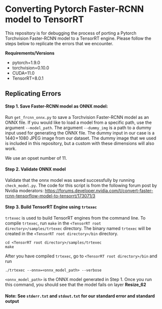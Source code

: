 # Converting Pytorch Faster-RCNN model to TensorRT
This repository is for debugging the process of porting a Pytorch Torchvision Faster-RCNN model to a TensorRT engine. Please follow the steps below to replicate the errors that we encounter.

**Requirements/Versions**<br />
- pytorch=1.9.0
- torchvision=0.10.0
- CUDA=11.0
- TensorRT=8.0.1

## Replicating Errors
#### Step 1. Save Faster-RCNN model as ONNX model: 
Run `get_frcnn_onnx.py` to save a Torchvision Faster-RCNN model as an ONNX file. If you would like to load a model from a specific path, use the argument `--model_path`. The argument `--dummy_img` is a path to a dummy input used for generating the ONNX file. The dummy input in our case is a 1440 × 1080 JPEG image from our dataset. The dummy image that we used is included in this repository, but a custom with these dimensions will also work.  

We use an opset number of 11. 

#### Step 2. Validate ONNX model
Validate that the onnx model was saved successfully by running `check_model.py`. The code for this script is from the following forum post by Nvidia moderators: https://forums.developer.nvidia.com/t/convert-faster-rcnn-tensorflow-model-to-tensorrt/173071/3

#### Step 3. Build TensorRT Engine using `trtexec` 

`trtexec` is used to build TensorRT engines from the command line. To compile `trtexec`, run `make` in the `<TensorRT root directory>/samples/trtexec` directory. The binary named `trtexec` will be created in the `<TensorRT root directory>/bin` directory.
```
cd <TensorRT root directory>/samples/trtexec
make
```
After you have compiled `trtexec`, go to `<TensorRT root directory>/bin` and run 
```
./trtexec --onnx=<onnx_model_path> --verbose
```
`<onnx_model_path>` is the ONNX model generated in Step 1. Once you run this command, you should see that the model fails on layer **Resize_62**

#### Note: See `stderr.txt` and `stdout.txt` for our standard error and standard output
